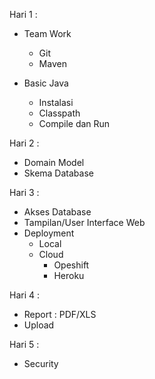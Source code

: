 

Hari 1 :

- Team Work
  - Git
  - Maven

- Basic Java
  - Instalasi
  - Classpath
  - Compile dan Run

Hari 2 :

- Domain Model
- Skema Database

Hari 3 :

- Akses Database
- Tampilan/User Interface Web
- Deployment
  - Local
  - Cloud
    - Opeshift
    - Heroku

Hari 4 :

- Report : PDF/XLS
- Upload

Hari 5 :

- Security